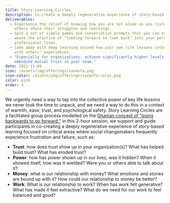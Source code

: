 ```yaml
---
title: Story Learning Circles
description: Co-create a deeply regenerative experience of story-based mutual learning
deliverables:
  - Experience the relief of knowing how you are not alone as you listen to
    others share their struggles and learnings.
  - Gain a set of simple games and conversation prompts that you can use to
    weave the practice of "looking forward to look back" into your personal and
    professional lives.
  - Come away with deep learning around how your own life lessons interweave
    with others’ experiences.
  - "Especially for organizations: achieve significantly higher levels of
    embodied mutual trust in your team."
date: 2021-11-04
icon: /assets/img/offerings/sankofa.png
icon-color: /assets/img/offerings/sankofa-color.png
color: pink
order: 4
---
```

We urgently need a way to tap into the collective power of key life lessons we never took the time to unpack, and we need a way to do this in a context of warmth, ease, trust, and psychological safety. Story Learning Circles are a facilitated group process modelled on the [Ghanian concept of "going backwards to go forward:"](https://www.berea.edu/cgwc/the-power-of-sankofa/) in this 2-hour session, we support and guide participants in co-creating a deeply regenerative experience of story-based learning focused on critical areas where social changemakers frequently experience frustration and failure, such as: 

* **Trust**: how does trust show up in your organization(s)? What has helped build trust? What has eroded trust?
* **Power**: how has power shown up in our lives, was it hidden? When it showed itself, how was it wielded? Were you or others able to talk about it? 
* **Money**: what is our relationship with money? What emotions and stories are bound up with it? How could our relationship to money be better?
* **Work**: What is our relationship to work? When has work felt generative? What has made it feel extractive? What do we need for our work to feel balanced and good?